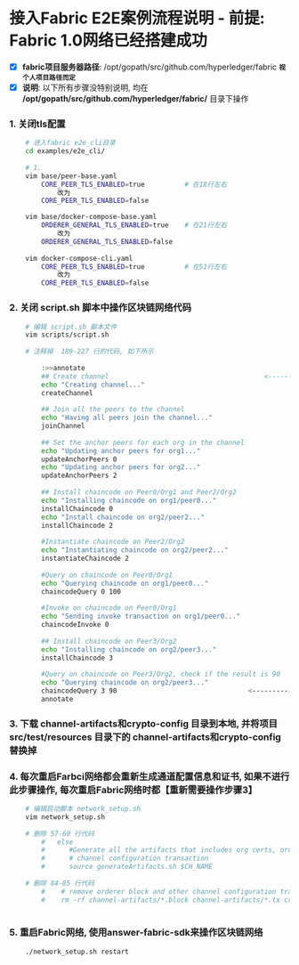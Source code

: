# 接入Fabric E2E案例流程说明 - 前提: Fabric 1.0网络已经搭建成功
  - [x] **fabric项目服务器路径**: /opt/gopath/src/github.com/hyperledger/fabric       **`视个人项目路径而定`**
  - [x] **说明**: 以下所有步骤没特别说明, 均在 **/opt/gopath/src/github.com/hyperledger/fabric/** 目录下操作

### 1.  关闭tls配置
```bash
    # 进入fabric e2e_cli目录
    cd examples/e2e_cli/
    
    # 1. 
    vim base/peer-base.yaml
        CORE_PEER_TLS_ENABLED=true          # 在18行左右
            改为
        CORE_PEER_TLS_ENABLED=false

    vim base/docker-compose-base.yaml
        ORDERER_GENERAL_TLS_ENABLED=true    # 在21行左右
            改为
        ORDERER_GENERAL_TLS_ENABLED=false
    
    vim docker-compose-cli.yaml
        CORE_PEER_TLS_ENABLED=true          # 在51行左右
            改为
        CORE_PEER_TLS_ENABLED=false
```


### 2. 关闭 script.sh 脚本中操作区块链网络代码
```bash
    # 编辑 script.sh 脚本文件
    vim scripts/script.sh
    
    # 注释掉  189-227 行的代码, 如下所示
    
        :>>annotate
        ## Create channel                                       <------------------ 注释起始位置
        echo "Creating channel..."
        createChannel
        
        ## Join all the peers to the channel
        echo "Having all peers join the channel..."
        joinChannel
        
        ## Set the anchor peers for each org in the channel
        echo "Updating anchor peers for org1..."
        updateAnchorPeers 0
        echo "Updating anchor peers for org2..."
        updateAnchorPeers 2
        
        ## Install chaincode on Peer0/Org1 and Peer2/Org2
        echo "Installing chaincode on org1/peer0..."
        installChaincode 0
        echo "Install chaincode on org2/peer2..."
        installChaincode 2
        
        #Instantiate chaincode on Peer2/Org2
        echo "Instantiating chaincode on org2/peer2..."
        instantiateChaincode 2
        
        #Query on chaincode on Peer0/Org1
        echo "Querying chaincode on org1/peer0..."
        chaincodeQuery 0 100 
        
        #Invoke on chaincode on Peer0/Org1
        echo "Sending invoke transaction on org1/peer0..."
        chaincodeInvoke 0
        
        ## Install chaincode on Peer3/Org2
        echo "Installing chaincode on org2/peer3..."
        installChaincode 3
        
        #Query on chaincode on Peer3/Org2, check if the result is 90
        echo "Querying chaincode on org2/peer3..."
        chaincodeQuery 3 90                                 <------------------ 注释截至位置
        annotate
```


### 3. 下载 channel-artifacts和crypto-config 目录到本地, 并将项目 src/test/resources 目录下的 channel-artifacts和crypto-config 替换掉


### 4. 每次重启Farbci网络都会重新生成通道配置信息和证书, 如果不进行此步骤操作, 每次重启Fabric网络时都【重新需要操作步骤3】
```bash
    # 编辑启动脚本 network_setup.sh
    vim network_setup.sh
    
    # 删除 57-60 行代码
        #   else
        #      #Generate all the artifacts that includes org certs, orderer genesis block,
        #      # channel configuration transaction
        #      source generateArtifacts.sh $CH_NAME
        
    # 删除 84-85 行代码
        #    # remove orderer block and other channel configuration transactions and certs
        #    rm -rf channel-artifacts/*.block channel-artifacts/*.tx crypto-config
    
```

### 5. 重启Fabric网络, 使用answer-fabric-sdk来操作区块链网络
```bash
    ./network_setup.sh restart
```